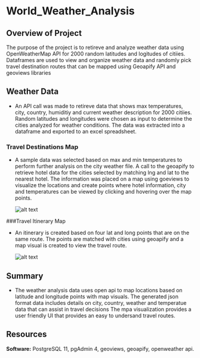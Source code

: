 # World_Weather_Analysis

## **Overview of Project**

The purpose of the project is to retireve and analyze weather data using OpenWeatherMap API for 2000 random latitudes and logitudes of citiies.
Dataframes are used to view and organize weather data and randomly pick travel destination routes that can be mapped using Geoapify API and geoviews libraries 



##  Weather Data

- An API call was made to retireve data that shows max temperatures, city, country, humiditiy and current weather description for 2000 citiies. 
Random latitudes and longitudes were chosen as input to determine the cities analyzed for weather conditions. The data was extracted into a dataframe and exported to an excel spreadsheet.

### Travel Destinations Map

- A sample data was selected based on max and min temperatures to perform further analysis on the city weather file. A call to the geoapify to retrieve 
hotel data for the cities selected by matching lng and lat to the nearest hotel. The information was placed on a map using goeviews to visualize the locations and create points where hotel information, city
and temperatures can be viewed by clicking and hovering over the map points.

	![alt text](https://github.com/mabulhassan/Pewlett-Hackard-Analysis/blob/main/WeatherPy_vacation_map.png "vacation map")

###Travel Itinerary Map

- An itinerary is created based on four lat and long points that are on the same route. The points are matched with cities using geoapify and a map visual is created to view the travel route.

	![alt text](https://github.com/mabulhassan/Pewlett-Hackard-Analysis/blob/main/WeatherPy_travel_map.png "travel map")

	
## Summary

- The weather analysis data uses open api to map locations based on latitude and longitude points with map visuals. 
The generated json format data includes details on city, country, weather and temperatue data that can assist in travel decisions
The mpa visualization provides a user friendly UI that provides an easy to undersand travel routes.
## Resources


**Software:** PostgreSQL 11, pgAdmin 4, geoviews, geoapify, openweather api. 
